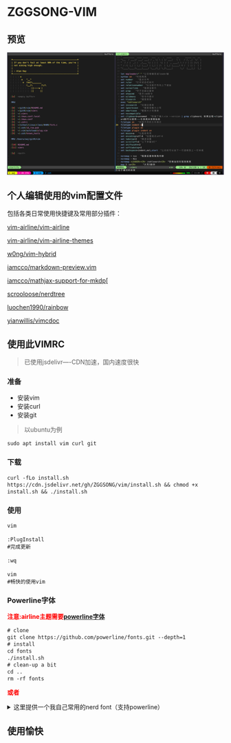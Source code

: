# ZGGSONG-VIM

## 预览

![VIMRC](https://raw.githubusercontent.com/ZGGSONG/vim/master/vim.png)

## 个人编辑使用的vim配置文件

包括各类日常使用快捷键及常用部分插件：

[vim-airline/vim-airline](https://github.com/vim-airline/vim-airline)

[vim-airline/vim-airline-themes](https://github.com/)

[w0ng/vim-hybrid](https://github.com/w0ng/vim-hybrid)

[iamcco/markdown-preview.vim](https://github.com/iamcco/markdown-preview.vim)

[iamcco/mathjax-support-for-mkdp](https://github.com/iamcco/mathjax-support-for-mkdp)[

[scrooloose/nerdtree](https://github.com/scrooloose/nerdtree)

[luochen1990/rainbow](https://github.com/luochen1990/rainbow)

[yianwillis/vimcdoc](https://github.com/yianwillis/vimcdoc)

## 使用此VIMRC

> 已使用jsdelivr—-CDN加速，国内速度很快

### 准备
- 安装vim
- 安装curl
- 安装git

> 以ubuntu为例
```
sudo apt install vim curl git
```

### 下载

```
curl -fLo install.sh https://cdn.jsdelivr.net/gh/ZGGSONG/vim/install.sh && chmod +x install.sh && ./install.sh

```



### 使用
```
vim

:PlugInstall
#完成更新

:wq

vim
#畅快的使用vim
```
### Powerline字体

<b style="color:red">注意:airline主题需要[powerline字体](https://github.com/powerline/fonts)</b>

```
# clone
git clone https://github.com/powerline/fonts.git --depth=1
# install
cd fonts
./install.sh
# clean-up a bit
cd ..
rm -rf fonts
```
<b style="color:red">或者</b>
<details>
  <summary>这里提供一个我自己常用的nerd font（支持powerline）</summary>

> [点击下载](https://cdn.jsdelivr.net/gh/ZGGSONG/vim/Droid%20Sans%20Mono%20Nerd%20Font%20Complete%20Mono.otf)

</details>

## 使用愉快
